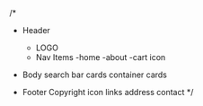 
/*
- Header
    - LOGO
    - Nav Items
        -home
        -about
        -cart icon
- Body
    search bar
    cards container
    cards

- Footer
    Copyright icon
    links
    address
    contact
*/
